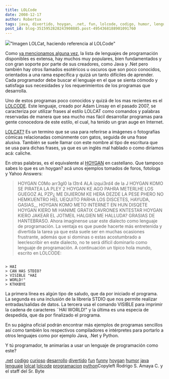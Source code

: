 ```yaml
---
title: LOLCode
date: 2008-12-17
author: Robertux
tags: java, divertido, hoygan, .net, fun, lolcode, codigo, humor, lenguaje, programacion, lolcat, desarrollo, python, funny, curioso
post_id: blog-3515952828243908885.post-4954368188901091760
---
```


[![](http://1.bp.blogspot.com/_jH77WNrMVRA/SUg-LGUmOmI/AAAAAAAAFPI/FVRjwTxKvr8/s400/2542236565_bd6b4a87df_o.jpg)](http://1.bp.blogspot.com/_jH77WNrMVRA/SUg-LGUmOmI/AAAAAAAAFPI/FVRjwTxKvr8/s1600-h/2542236565_bd6b4a87df_o.jpg)"Imagen LOLCat, haciendo
      referencia al LOLCode"

Como [ya mencionamos alguna vez](http://www.srbyte.com/2007/01/el-lenguaje-de-programacion-perfecto.html), la lista de lenguajes de programación
      disponibles es extensa, hay muchos muy populares, bien fundamentados y con gran soporte por
      parte de sus creadores, como Java y .Net pero también hay otros llamados esotéricos u oscuros
      que son poco conocidos, orientados a una rama específica y quizá un tanto difíciles de
      aprender. Cada programador debe buscar el lenguaje en el que se sienta cómodo y satisfaga sus
      necesidades y los requerimientos de los programas que desarrolla.

Uno
      de estos programas poco conocidos y quizá de los mas recientes es el [LOLCODE](http://lolcode.com/). Este lenguaje, creado por Adam Linsay en el
      pasado 2007, se caracteriza por utilizar frases al estilo LOLCAT como comandos y palabras
      reservadas de manera que sea mucho mas fácil desarrollar programas para gente conocedora de
      este estilo, el cual, ha tenido un gran auge en Internet.

[LOLCAT?](http://en.wikipedia.org/wiki/Lolcat) Es un termino que se usa para referirse a imágenes o
      fotografías cómicas relacionadas comúnmente con gatos, seguida de una frase alusiva. También
      se suele llamar con este nombre al tipo de escritura que se usa para dichas frases, ya que es
      un inglés mal hablado o como diríamos acá: caliche.

En otras palabras, es el equivalente
      al [HOYGAN](http://es.wikipedia.org/wiki/Usuario:Francisco_Mochis/HOYGAN) en
      castellano. Que tampoco sabes lo que es un hoygan? acá unos ejemplos tomados de foros,
      fotologs y Yahoo Answers:

> HOYGAN C0Mo arr3gl0 la l3tr4
> ALA izqui3rd4 de la J
> HOYGAN KOMO SE PIRATEA LA PLEY 2
> HOYGAN KE AGO
> PAHRA METERLHE LOS GUEGOZ AL PZP¿ ME DIJIEROM KE HERA DEZDE LA PESE PHERO NO HEMKUENTRO HEL
> UEQUITO PARHA LOS DISCETES, HAYUDA, GASIAS,,,
> HOYGAN KOMO METO INTERNET EN HUN
> DISQETE
> HOYGAN KIERO MI HANIME GRATIX CAVRONES KNTESTAR
> HOYGAN KIERO
> JAKEAR EL JOTMEIL HALGIEN ME HALLUDA? GRASIAS DE HANTEBRASO.
Ahora imagínense usar este dialecto como lenguaje de
      programación. La ventaja es que puede hacerte más entretenida y divertida la tarea ya que esta
      suele ser en muchas ocasiones frustrante, además que si dominas o estas acostumbrado a
      leer/escribir en este dialecto, no te será difícil dominarlo como lenguaje de programación. A
      continuación un típico hola mundo, escrito en LOLCODE:

```

> HAI
> CAN HAS STDIO?
> VISIBLE "HAI
> WORLD!"
> KTHXBYE

```
La primera línea es algún tipo de
      saludo, que da por iniciado el programa. La segunda es una inclusión de la librería STDIO que
      nos permite realizar entradas/salidas de datos. La tercera usa el comando VISIBLE para
      imprimir la cadena de caracteres ¨HAI
      WORLD!" y la última es una especia de despedida, que da por finalizado el
      programa.

En su página oficial podrán encontrar más ejemplos de
      programas sencillos así como también los respectivos compiladores e intérpretes para portarlo
      a otros lenguajes como por ejemplo Java, .Net y Python.

Y tú
      programador, te animarías a usar un lenguaje de programación como este?

[.net](http://www.blogalaxia.com/tags/.net) [codigo](http://www.blogalaxia.com/tags/codigo) [curioso](http://www.blogalaxia.com/tags/curioso) [desarrollo](http://www.blogalaxia.com/tags/desarrollo) [divertido](http://www.blogalaxia.com/tags/divertido) [fun](http://www.blogalaxia.com/tags/fun) [funny](http://www.blogalaxia.com/tags/funny) [hoygan](http://www.blogalaxia.com/tags/hoygan) [humor](http://www.blogalaxia.com/tags/humor) [java](http://www.blogalaxia.com/tags/java) [lenguaje](http://www.blogalaxia.com/tags/lenguaje) [lolcat](http://www.blogalaxia.com/tags/lolcat) [lolcode](http://www.blogalaxia.com/tags/lolcode) [programacion](http://www.blogalaxia.com/tags/programacion) [python](http://www.blogalaxia.com/tags/python)Copyleft Rodrigo S. Amaya C. y el staff del Sr.
      Byte